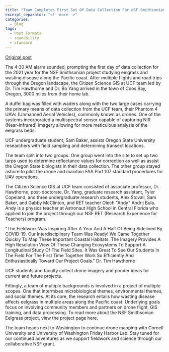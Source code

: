 ```yaml
---
title: "Team Completes First Set Of Data Collection For NSF Smithsonian Eelgrass Research"
excerpt_separator: "<!--more-->"
categories:
  - Blog
tags:
  - Post Formats
  - readability
  - standard
---
```

[Original post](https://www.citizensciencegis.org/blog/nsfsmithsonianoregon2021)

The 4:30 AM alarm sounded, prompting the first day of data collection for the 2021 year for the NSF Smithsonian project studying eelgrass and wasting disease along the Pacific coast. After multiple flights and road trips through the Oregon landscape, the Citizen Science GIS at UCF team led by Dr. Tim Hawthorne and Dr. Bo Yang arrived in the town of Coos Bay, Oregon, 3000 miles from their home lab. 

A duffel bag was filled with waders along with the two large cases carrying the primary means of data collection from the UCF team, their Phantom 4 UAVs (Unmanned Aerial Vehicles), commonly known as drones. One of the systems incorporated a multispectral sensor capable of capturing NIR (Near-Infrared) imagery allowing for more meticulous analysis of the eelgrass beds. 

UCF undergraduate student, Sam Baker, assists Oregon State University researchers with field sampling and determining transect locations.

The team split into two groups. One group went into the site to set up two tarps used to determine reflectance values for correction as well as assist the Oregon State biologists in their data collection. The other group stayed ashore to pilot the drone and maintain FAA Part 107 standard procedures for UAV operations. 

The Citizen Science GIS at UCF team consisted of associate professor, Dr. Hawthorne, post-doctorate, Dr. Yang, graduate research assistant, Tyler Copeland, and three undergraduate research students, Alex Stovall, Sam Baker, and Gabby McClinton, and RET teacher Olech "Andy" Andrij Bula. Andy is a physics teacher at Astronaut High School in Central Florida who applied to join the project through our NSF RET (Research Experience for Teachers) program. 

"The Fieldwork Was Inspiring After A Year And A Half Of Being Sidelined By COVID-19. Our Interdisciplinary Team Was Ready! We Came Together Quickly To Map These Important Coastal Habitats. The Imagery Provides A High Resolution View Of These Changing Ecosystems To Support A Longitudinal Study Of The Field Sites. It Was Great To See Our Students In The Field For The First Time Together Work So Efficiently And Enthusiastically Toward Our Project Goals." Dr. Tim Hawthorne

UCF students and faculty collect drone imagery and ponder ideas for current and future projects.

Fittingly, a team of multiple backgrounds is involved in a project of multiple scopes. One that intermixes microbiological themes, environmental themes, and social themes. At its core, the research entails how wasting disease affects eelgrass in multiple areas along the Pacific coast. Underlying goals focus on involving community members and partners on drone flight, GIS training, and data processing. To read more about the NSF Smithsonian Eelgrass project, view the project page here.

The team heads next to Washington to continue drone mapping with Cornell University and University of Washington Friday Harbor Lab. Stay tuned for our continued adventures as we support fieldwork and science through our collaborative NSF grant.